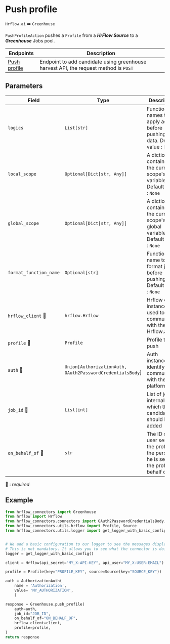 # Push profile

`Hrflow.ai` :arrow_right: `Greenhouse`

`PushProfileAction` pushes a `Profile` from a ***HrFlow Source*** to a ***Greenhouse*** Jobs pool.

| Endpoints | Description |
| --------- | ----------- |
| [Push profile](https://developers.greenhouse.io/harvest.html#post-add-candidate) | Endpoint to add candidate using greenhouse harvest API, the request method is `POST` |

## Parameters

| Field | Type | Description |
| ----- | ---- | ----------- |
| `logics`  | `List[str]` | Function names to apply as filter before pushing the data. Default value : `[]`        |
| `local_scope`  | `Optional[Dict[str, Any]]` | A dictionary containing the current scope's local variables. Default value : `None`        |
| `global_scope`  | `Optional[Dict[str, Any]]` | A dictionary containing the current scope's global variables. Default value : `None`       |
| `format_function_name`  | `Optional[str]` | Function name to format job before pushing. Default value : `None`        |
| `hrflow_client` :red_circle: | `hrflow.Hrflow` | Hrflow client instance used to communicate with the Hrflow.ai API        |
| `profile` :red_circle: | `Profile` | Profile to push        |
| `auth` :red_circle: | `Union[AuthorizationAuth, OAuth2PasswordCredentialsBody`] | Auth instance to identify and communicate with the platform        |
| `job_id` :red_circle: | `List[int]` | List of jobs internal ids to which the candidate should be added |
| `on_behalf_of` :red_circle: | `str` | The ID of the user sending the profile, or the person he is sending the profile on behalf of |

:red_circle: : *required* 

## Example

```python
from hrflow_connectors import Greenhouse
from hrflow import Hrflow
from hrflow_connectors.connectors import OAuth2PasswordCredentialsBody, AuthorizationAuth
from hrflow_connectors.utils.hrflow import Profile, Source
from hrflow_connectors.utils.logger import get_logger_with_basic_config


# We add a basic configuration to our logger to see the messages displayed in the standard output
# This is not mandatory. It allows you to see what the connector is doing.
logger = get_logger_with_basic_config()

client = Hrflow(api_secret="MY_X-API-KEY", api_user="MY_X-USER-EMAIL")

profile = Profile(key="PROFILE_KEY", source=Source(key="SOURCE_KEY"))

auth = AuthorizationAuth(
    name = 'Authorization',
    value= 'MY_AUTHORIZATION',
    )

response = Greenhouse.push_profile(
    auth=auth,
    job_id="JOB_ID",
    on_behalf_of="ON_BEHALF_OF",
    hrflow_client=client,
    profile=profile,
)
return response
```